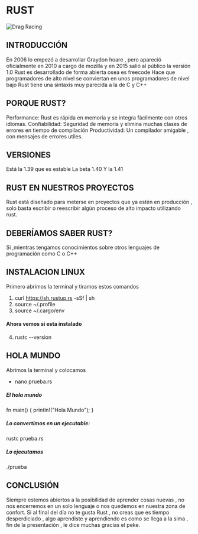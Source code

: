 # RUST
![Drag Racing](https://upload.wikimedia.org/wikipedia/commons/thumb/d/d5/Rust_programming_language_black_logo.svg/1200px-Rust_programming_language_black_logo.svg.png)




## INTRODUCCIÓN

En 2006 lo empezó a desarrollar Graydon hoare , pero apareció oficialmente en 2010 a cargo de mozilla y en 2015 salió al público la versión 1.0
Rust es desarrollado de forma abierta osea es freecode
Hace que programadores de alto nivel se conviertan en unos programadores de nivel bajo
Rust tiene una sintaxis muy parecida a la de C y C++

## PORQUE RUST?

Performance: Rust es rápida en memoria y se integra fácilmente con otros idiomas.
Confiabilidad: Seguridad de memoria y elimina  muchas clases de errores en tiempo de compilación
Productividad: Un compilador amigable , con mensajes de errores utiles.

## VERSIONES
Está la 1.39 que es estable
La beta 1.40
Y la 1.41

## RUST EN NUESTROS PROYECTOS

Rust está diseñado para meterse en proyectos que ya estén en producción , solo basta escribir o reescribir algún proceso de alto impacto utilizando rust.

## DEBERÍAMOS SABER RUST?

Si ,mientras tengamos conocimientos sobre otros lenguajes de programación como C o C++

## INSTALACION LINUX
Primero abrimos la terminal y tiramos estos comandos

1) curl https://sh.rustup.rs -sSf | sh
2) source ~/.profile
3) source ~/.cargo/env
#### Ahora vemos si esta instalado 
4) rustc --version
## HOLA MUNDO

Abrimos la terminal y colocamos
- nano prueba.rs

##### El hola mundo 
fn main() {
println!("Hola Mundo");
}

##### Lo convertimos en un ejecutable:

rustc prueba.rs
##### Lo ejecutamos
./prueba
## CONCLUSIÓN

Siempre estemos abiertos a la posibilidad de aprender cosas nuevas , no nos encerremos en un solo lenguaje o nos quedemos en nuestra zona de confort. Si al final del día no te gusta Rust , no creas que es tiempo desperdiciado , algo aprendiste y aprendiendo es como se llega a la sima , fin de la presentación , le dice muchas gracias el peke.
